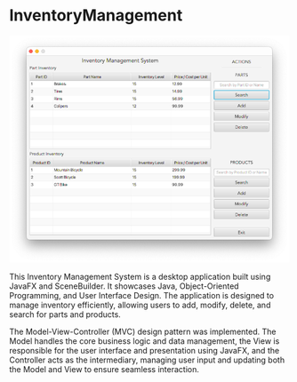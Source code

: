 # InventoryManagement
![Main Menu](./Main%20Menu.png)

This Inventory Management System is a desktop application built using JavaFX and SceneBuilder. It showcases Java, Object-Oriented Programming, and User Interface Design. The application is designed to manage inventory efficiently, allowing users to add, modify, delete, and search for parts and products.

The Model-View-Controller (MVC) design pattern was implemented. The Model handles the core business logic and data management, the View is responsible for the user interface and presentation using JavaFX, and the Controller acts as the intermediary, managing user input and updating both the Model and View to ensure seamless interaction.
